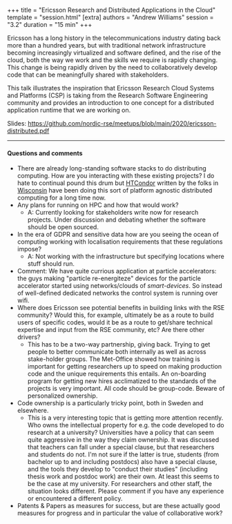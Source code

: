 +++
title = "Ericsson Research and Distributed Applications in the Cloud"
template = "session.html"
[extra]
authors = "Andrew Williams"
session = "3.2"
duration = "15 min"
+++

Ericsson has a long history in the telecommunications industry dating back more
than a hundred years, but with traditional network infrastructure becoming
increasingly virtualized and software defined, and the rise of the cloud, both
the way we work and the skills we require is rapidly changing. This change is
being rapidly driven by the need to collaboratively develop code that can be
meaningfully shared with stakeholders.

This talk illustrates the inspiration that Ericsson Research Cloud Systems and
Platforms (CSP) is taking from the Research Software Engineering community and
provides an introduction to one concept for a distributed application runtime
that we are working on.

Slides: <https://github.com/nordic-rse/meetups/blob/main/2020/ericsson-distributed.pdf>

---

#### Questions and comments

- There are already long-standing software stacks to do distributing computing. How are you interacting with these existing projects? I do hate to continual pound this drum but [HTCondor](https://htcondor.readthedocs.io/en/latest/overview/exceptional-features.html) written by the folks in [Wisconsin](https://chtc.cs.wisc.edu/) have been doing this sort of platform agnostic distributed computing for a long time now.
- Any plans for running on HPC and how that would work?
    - A: Currently looking for stakeholders write now for research projects. Under discussion and debating whether the software should be open sourced.
-  In the era of GDPR and sensitive data how are you seeing the ocean of computing working with localisation requirements that these regulations impose?
    - A: Not working with the infrastructure but specifying locations where stuff should run.
- Comment: We have quite currious application at particle accelerators: the guys making "particle re-energiteze" devices for the particle accelerator started using networks/clouds of *smart-devices*. So instead of well-defined dedicated networks the control system is running over wifi.
- Where does Ericsson see potential benefits in building links with the RSE community? Would this, for example, ultimately be as a route to build users of specific codes, would it be as a route to get/share technical expertise and input from the RSE community, etc? Are there other drivers?
    - This has to be a two-way partnership, giving back. Trying to get people to better communicate both internally as well as across stake-holder groups. The Met-Office showed how training is important for getting researchers up to speed on making production code and the unique requirements this entails. An on-boarding program for getting new hires acclimatized to the standards of the projects is very important. All code should be group-code. Beware of personalized ownership.
- Code ownership is a particularly tricky point, both in Sweden and elsewhere.
    - This is a very interesting topic that is getting more attention recently. Who owns the intellectual property for e.g. the code developed to do research at a university? Universities have a policy that can seem quite aggressive in the way they claim ownership. It was discussed that teachers can fall under a special clause, but that researchers and students do not. I'm not sure if the latter is true, students (from bachelor up to and including postdocs) also have a special clause, and the tools they develop to "conduct their studies" (including thesis work and postdoc work) are their own. At least this seems to be the case at my university. For researchers and other staff, the situation looks different. Please comment if you have any experience or encountered a different policy.
- Patents & Papers as measures for success, but are these actually good measures for progress and in particular the value of collaborative work?


